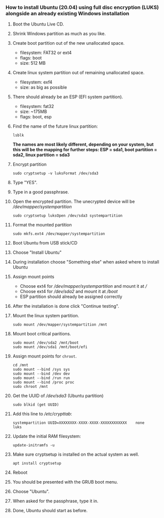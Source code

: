 ### How to install Ubuntu (20.04) using full disc encryption (LUKS) alongside an already existing Windows installation

1. Boot the Ubuntu Live CD.

1. Shrink Windows partition as much as you like.

1. Create boot partition out of the new unallocated space.
    - filesystem: FAT32 or ext4
    - flags: boot
    - size: 512 MB

1. Create linux system partition out of remaining unallocated space.
    - filesystem: exf4
    - size: as big as possible

1. There should already be an ESP (EFI system partition).
    - filesystem: fat32
    - size: ~175MB
    - flags: boot, esp

1. Find the name of the future linux partition:

    ```
    lsblk
    ```
    **The names are most likely different, depending on your system, but this will be the mapping for further steps: ESP = sda1, boot partition = sda2, linux partition = sda3**

1. Encrypt partition
    ```
    sudo cryptsetup -v luksFormat /dev/sda3
    ```

1. Type "YES".

1. Type in a good passphrase.

1. Open the encrypted partition. The unecrypted device will be */dev/mapper/systempartition*
    ```
    sudo cryptsetup luksOpen /dev/sda3 systempartition
    ```

1. Format the mounted partition
    ```
    sudo mkfs.ext4 /dev/mapper/systempartition
    ```

1. Boot Ubuntu from USB stick/CD

1. Choose "Install Ubuntu"

1. During installation choose "Something else" when asked where to install Ubuntu

1. Assign mount points
    - Choose ext4 for */dev/mapper/systempartition* and mount it at */*
    - Choose ext4 for */dev/sda2* and mount it at */boot*
    - ESP partition should already be assigned correctly

1. After the installation is done click "Continue testing".

1. Mount the linux system partition.
    ```
    sudo mount /dev/mapper/systempartition /mnt
    ```

1. Mount boot critical paritions.
    ```
    sudo mount /dev/sda2 /mnt/boot
    sudo mount /dev/sda1 /mnt/boot/efi
    ```

1. Assign mount points for ```chroot```.
    ```
    cd /mnt
    sudo mount --bind /sys sys
    sudo mount --bind /dev dev
    sudo mount --bind /run run
    sudo mount --bind /proc proc
    sudo chroot /mnt
    ```

1. Get the UUID of */dev/sda3* (Ubuntu partition)
    ```
    sudo blkid (get UUID)
    ```

1. Add this line to */etc/crypttab*:
    ```
    systempartition UUID=XXXXXXXX-XXXX-XXXX-XXXXXXXXXXXX	none	luks
    ```

1. Update the initial RAM filesystem:

    ```
    update-initramfs -u
    ```

1. Make sure cryptsetup is installed on the actual system as well.

    ```
    apt install cryptsetup
    ```

1. Reboot

1. You should be presented with the GRUB boot menu.

1. Choose "Ubuntu".

1. When asked for the passphrase, type it in.

1. Done, Ubuntu should start as before.
